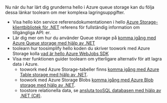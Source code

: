 
Nu när du har lärt dig grunderna hello i Azure queue storage kan du följa dessa länkar toolearn om mer komplexa lagringsuppgifter.

* Visa hello kön service referensdokumentationen i hello [Azure Storage-klientbibliotek för .NET](http://go.microsoft.com/fwlink/?LinkID=390731) referens för fullständig information om tillgängliga API: er.
* Lär dig mer om hur du använder Queue storage på [komma igång med Azure Queue storage med hjälp av .NET](../articles/storage/queues/storage-dotnet-how-to-use-queues.md)
* toolearn hur toosimplify hello koden du skriver toowork med Azure Storage kolla [vad är hello Azure WebJobs SDK](../articles/app-service-web/websites-dotnet-webjobs-sdk.md)
* Visa mer funktionen guider toolearn om ytterligare alternativ för att lagra data i Azure.
  * toowork med Azure Storage-tabeller finns [komma igång med Azure Table storage med hjälp av .NET](../articles/cosmos-db/table-storage-how-to-use-dotnet.md).
  * toowork med Azure Storage Blobs [komma igång med Azure Blob storage med hjälp av .NET](../articles/storage/blobs/storage-dotnet-how-to-use-blobs.md).
  * toostore relationella data, se [ansluta tooSQL databasen med hjälp av .NET (C#)](../articles/sql-database/sql-database-develop-dotnet-simple.md).

